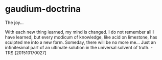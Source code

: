 # gaudium-doctrina
The joy...

With each new thing learned, 
my mind is changed.
I do not remember all I have learned, 
but every modicum of knowledge, 
like acid on limestone, 
has sculpted me into a new form.
Someday, there will be no more me...
Just an infinitesimal part of an ultimate solution 
in the universal solvent of truth.
-TRS [201510170027]
